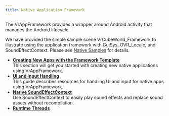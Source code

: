 ```yaml
---
title: Native Application Framework
---
```


The VrAppFramework provides a wrapper around Android activity that manages the Android lifecycle.

We have provided the simple sample scene VrCubeWorld_Framework to illustrate using the application framework with GuiSys, OVR_Locale, and SoundEffectContext. Please see [Native Samples](/documentation/mobilesdk/latest/concepts/mobile-native-samples/) for details. 

* **[Creating New Apps with the Framework Template](/documentation/mobilesdk/latest/concepts/mobile-new-apps-intro/#mobile-new-apps-intro)**  
This section will get you started with creating new native applications using VrAppFramework.
* **[UI and Input Handling](/documentation/mobilesdk/latest/concepts/mobile-native-appframework-ui-input/)**  
This guide describes resources for handling UI and input for native apps using VrAppFramework.
* **[Native SoundEffectContext](/documentation/mobilesdk/latest/concepts/mobile-soundeffectcontext/)**  
Use SoundEffectContext to easily play sound effects and replace sound assets without recompilation.
* **[Runtime Threads](/documentation/mobilesdk/latest/concepts/mobile-runtime-threads/)**  


